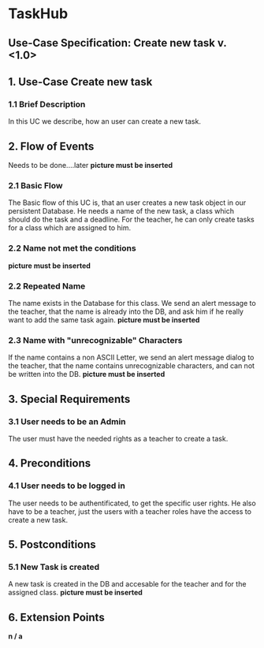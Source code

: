 # TaskHub
## Use-Case Specification: Create new task  v. <1.0>

## 1. Use-Case Create new task

### 1.1 Brief Description
In this UC we describe, how an user can create a new task.

## 2. Flow of Events
Needs to be done....later
__picture must be inserted__

### 2.1 Basic Flow
The Basic flow of this UC is, that an user creates a new task object in our persistent Database. He needs a name of the new task, a class which should do the task and a deadline. For the teacher, he can only create tasks for a class which are assigned to him.

### 2.2 Name not met the conditions
 __picture must be inserted__

### 2.2 Repeated Name
The name exists in the Database for this class. We send an alert message to the teacher, that the name is already into the DB, and ask him if he really want to add the same task again.
 __picture must be inserted__

### 2.3 Name with "unrecognizable" Characters
If the name contains a non ASCII Letter, we send an alert message dialog to the teacher, that the name contains unrecognizable characters, and can not be written into the DB.
 __picture must be inserted__

## 3. Special Requirements
### 3.1 User needs to be an Admin
The user must have the needed rights as a teacher to create a task.

## 4. Preconditions
### 4.1 User needs to be logged in
The user needs to be authentificated, to get the specific user rights. He also have to be a teacher, just the users with a teacher roles have the access to create a new task.

## 5. Postconditions
### 5.1 New Task is created
A new task is created in the DB and accesable for the teacher and for the assigned class.
 __picture must be inserted__
  
## 6. Extension Points

**n / a**
